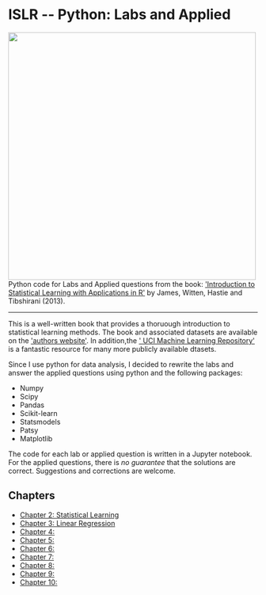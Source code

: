 # ISLR -- Python: Labs and Applied

<img src="https://github.com/mscaudill/IntroStatLearn/blob/master/ISLRimage.jpg" height="500" align="left">

Python code for Labs and Applied questions from the book: ['Introduction to
Statistical Learning with Applications in
R'](http://www-bcf.usc.edu/~gareth/ISL/) by James, Witten, Hastie and
Tibshirani (2013). 
___

This is a well-written book that provides a thoruough introduction to
statistical learning methods. The book and associated datasets are available on the ['authors website'](http://www-bcf.usc.edu/~gareth/ISL/). In addition,the [' UCI Machine Learning Repository'](http://archive.ics.uci.edu/ml/) is a fantastic resource for many more publicly available dtasets.

Since I use python for data analysis, I decided to rewrite the labs and
answer the applied questions using python and the following packages:

* Numpy
* Scipy
* Pandas
* Scikit-learn
* Statsmodels
* Patsy
* Matplotlib

The code for each lab or applied question is written in a Jupyter notebook.
For the applied questions, there is *no guarantee* that the solutions are
correct. Suggestions and corrections are welcome.

## Chapters
- [Chapter 2: Statistical Learning](notebooks/Ch2_Statistical_Learning)
- [Chapter 3: Linear Regression](notebooks/Ch3_Linear_Regression)
- [Chapter 4: ]()
- [Chapter 5: ]()
- [Chapter 6: ]()
- [Chapter 7: ]()
- [Chapter 8: ]()
- [Chapter 9: ]()
- [Chapter 10:]()

